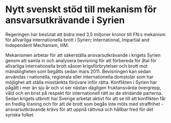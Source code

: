 # Nytt svenskt stöd till mekanism för ansvarsutkrävande i Syrien

Regeringen har beslutat att bidra med 3,5 miljoner kronor till FN:s mekanism för allvarliga internationella brott i Syrien; International, Impartial and Independent Mechanism, IIIM.

Mekanismen arbetar för att säkerställa ansvarsutkrävande i krigets Syrien genom att samla in och analysera bevisning för att förbereda för åtal för allvarliga internationella brott såsom krigsförbrytelser och brott mot mänskligheten som begåtts sedan mars 2011. Bevisningen kan sedan användas i nationella, regionala eller internationella domstolar som har möjlighet att ställa misstänkta förövare inför rätta.
Konflikten i Syrien har pågått i mer än sju år och vi ser nästan dagligen fruktansvärda övergrepp, våld och en brist på respekt för internationell rätt av de stridande parterna. Sedan krigets utbrott har Sverige arbetat aktivt för att se till att konflikten får en fredlig lösning och för att de brott som begås inte möts med straffrihet - ansvarsutkrävande krävs för att uppnå rättvisa och hållbar fred för det syriska folket.
